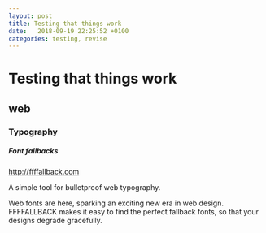 ```yaml
---
layout: post
title: Testing that things work
date:   2018-09-19 22:25:52 +0100
categories: testing, revise
---
```

Testing that things work
========================

web
---

### Typography

##### Font fallbacks

<http://ffffallback.com>

A simple tool for bulletproof web typography.

Web fonts are here, sparking an exciting new era in web design.
FFFFALLBACK makes it easy to find the perfect fallback fonts, so that
your designs degrade gracefully.
